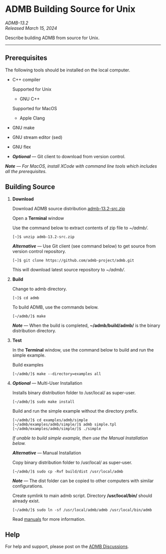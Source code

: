 # ADMB Building Source for Unix

*ADMB-13.2*  
*Released March 15, 2024*  

Describe building ADMB from source for Unix.

---

Prerequisites
-------------

The following tools should be installed on the local computer.

* C++ compiler

  Supported for Unix

  * GNU C++

  Supported for MacOS

  * Apple Clang
    
* GNU make
* GNU stream editor (sed)
* GNU flex
* _**Optional**_ &mdash; Git client to download from version control.

_**Note** &mdash; For MacOS, install XCode with command line tools which includes all the prerequisites._

Building Source
---------------

1. **Download**

   Download ADMB source distribution [admb-13.2-src.zip](https://github.com/admb-project/admb/releases/download/admb-13.2/admb-13.2-src.zip)

   Open a **Terminal** window

   Use the command below to extract contents of zip file to _~/admb/_. 

   ```
   [~]$ unzip admb-13.2-src.zip
   ```

   _**Alternative**_ &mdash; Use Git client (see command below) to get source from version control repository.

   ```
   [~]$ git clone https://github.com/admb-project/admb.git
   ```

   This will download latest source repository to _~/admb/_.


2. **Build**

   Change to admb directory.

   ```
   [~]$ cd admb
   ```

   To build ADMB, use the commands below.
   
   ```
   [~/admb/]$ make
   ```

   _**Note**_ &mdash; When the build is completed, **~/admb/build/admb/** is the binary distribution directory.

3. **Test**

   In the **Terminal** window, use the command below to build and run the simple example.

   Build examples

   ```
   [~/admb/]$ make --directory=examples all
   ```

4. _**Optional**_ &mdash; Multi-User Installation    

   Installs binary distribution folder to /usr/local/ as super-user.

   ```
   [~/admb/]$ sudo make install
   ```

   Build and run the simple example without the directory prefix.

   ```
   [~/admb/]$ cd examples/admb/simple
   [~/admb/examples/admb/simple/]$ admb simple.tpl
   [~/admb/examples/admb/simple/]$ ./simple
   ```

   _If unable to build simple example, then use the Manual Installation below._

   _**Alternative**_ &mdash; Manual Installation    

   Copy binary distribution folder to /usr/local/ as super-user.

   ```
   [~/admb/]$ sudo cp -Rvf build/dist /usr/local/admb
   ```

   _**Note**_ &mdash; The dist folder can be copied to other computers with similar configurations.

   Create symlink to main admb script.  Directory **/usr/local/bin/** should already exist.

   ```
   [~/admb/]$ sudo ln -sf /usr/local/admb/admb /usr/local/bin/admb
   ```

   Read [manuals](http://www.admb-project.org/docs/manuals/) for more information.

Help
----

For help and support, please post on the [ADMB Discussions](https://github.com/admb-project/admb/discussions).
